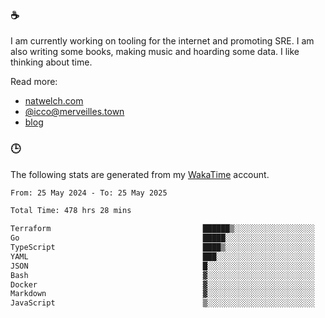 ### ☕

I am currently working on tooling for the internet and promoting SRE. I am also writing some books, making music and hoarding some data. I like thinking about time.

Read more:

 - [natwelch.com](https://natwelch.com)
 - [@icco@merveilles.town](https://merveilles.town/@icco)
 - [blog](https://writing.natwelch.com)

### 🕒

The following stats are generated from my [WakaTime](https://wakatime.com/@icco) account.

<!--START_SECTION:waka-->

```txt
From: 25 May 2024 - To: 25 May 2025

Total Time: 478 hrs 28 mins

Terraform                                  ██████▒░░░░░░░░░░░░░░░░░░   25.01 %
Go                                         █████░░░░░░░░░░░░░░░░░░░░   19.42 %
TypeScript                                 ████▒░░░░░░░░░░░░░░░░░░░░   17.97 %
YAML                                       ███░░░░░░░░░░░░░░░░░░░░░░   11.61 %
JSON                                       █░░░░░░░░░░░░░░░░░░░░░░░░   04.30 %
Bash                                       ▓░░░░░░░░░░░░░░░░░░░░░░░░   03.02 %
Docker                                     ▓░░░░░░░░░░░░░░░░░░░░░░░░   02.87 %
Markdown                                   ▓░░░░░░░░░░░░░░░░░░░░░░░░   02.77 %
JavaScript                                 ▒░░░░░░░░░░░░░░░░░░░░░░░░   01.88 %
```

<!--END_SECTION:waka-->
